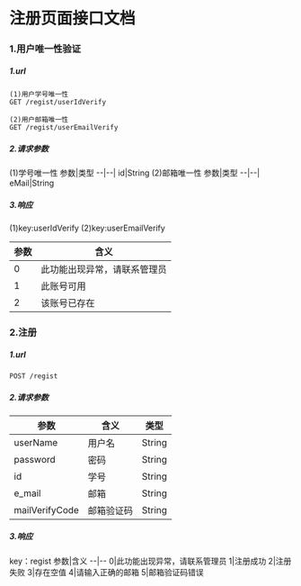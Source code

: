 # 注册页面接口文档

### 1.用户唯一性验证

##### 1.url

    (1)用户学号唯一性
    GET /regist/userIdVerify

    (2)用户邮箱唯一性
    GET /regist/userEmailVerify
    
##### 2.请求参数

(1)学号唯一性
   参数|类型
   --|--|
   id|String
(2)邮箱唯一性
   参数|类型
   --|--|
   eMail|String
   
##### 3.响应

(1)key:userIdVerify
(2)key:userEmailVerify

参数|含义
--|--|
0|此功能出现异常，请联系管理员
1|此账号可用
2|该账号已存在

### 2.注册

##### 1.url

    POST /regist
    
##### 2.请求参数

参数|含义|类型
--|--|--
userName|用户名|String
password|密码|String
id|学号|String
e_mail|邮箱|String
mailVerifyCode|邮箱验证码|String

##### 3.响应
key：regist
参数|含义
--|--
0|此功能出现异常，请联系管理员
1|注册成功
2|注册失败
3|存在空值
4|请输入正确的邮箱
5|邮箱验证码错误